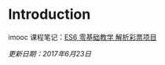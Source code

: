 # Introduction

imooc 课程笔记：[ES6 零基础教学 解析彩票项目](http://coding.imooc.com/class/98.html)

*更新日期：2017年6月23日*
